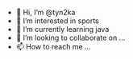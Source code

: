 - 👋 Hi, I’m @tyn2ka
- 👀 I’m interested in sports
- 🌱 I’m currently learning java
- 💞️ I’m looking to collaborate on ...
- 📫 How to reach me ...

<!---
tyn2ka/tyn2ka is a ✨ special ✨ repository because its `README.md` (this file) appears on your GitHub profile.
You can click the Preview link to take a look at your changes.
--->

